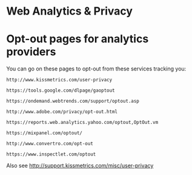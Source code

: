 Web Analytics & Privacy
=======================


# Opt-out pages for analytics providers

You can go on these pages to opt-out from these services tracking you:

    http://www.kissmetrics.com/user-privacy

    https://tools.google.com/dlpage/gaoptout

    https://ondemand.webtrends.com/support/optout.asp

    http://www.adobe.com/privacy/opt-out.html

    https://reports.web.analytics.yahoo.com/optout,OptOut.vm

    https://mixpanel.com/optout/

    http://www.convertro.com/opt-out

    https://www.inspectlet.com/optout

Also see http://support.kissmetrics.com/misc/user-privacy



